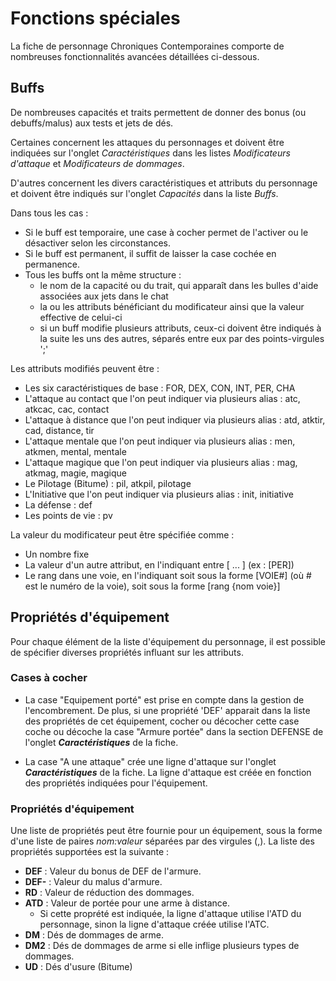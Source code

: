 # Fonctions spéciales

La fiche de personnage Chroniques Contemporaines comporte de nombreuses fonctionnalités avancées détaillées ci-dessous.

## Buffs

De nombreuses capacités et traits permettent de donner des bonus (ou debuffs/malus) aux tests et jets de dés.

Certaines concernent les attaques du personnages et doivent être indiquées sur l'onglet _Caractéristiques_ dans les listes _Modificateurs d'attaque_ et _Modificateurs de dommages_.

D'autres concernent les divers caractéristiques et attributs du personnage et doivent être indiqués sur l'onglet _Capacités_ dans la liste _Buffs_.

Dans tous les cas :
- Si le buff est temporaire, une case à cocher permet de l'activer ou le désactiver selon les circonstances.
- Si le buff est permanent, il suffit de laisser la case cochée en permanence.
- Tous les buffs ont la même structure : 
  - le nom de la capacité ou du trait, qui apparaît dans les bulles d'aide associées aux jets dans le chat
  - la ou les attributs bénéficiant du modificateur ainsi que la valeur effective de celui-ci
  - si un buff modifie plusieurs attributs, ceux-ci doivent être indiqués à la suite les uns des autres, séparés entre eux par des points-virgules ';'

Les attributs modifiés peuvent être :
- Les six caractéristiques de base : FOR, DEX, CON, INT, PER, CHA
- L'attaque au contact que l'on peut indiquer via plusieurs alias : atc, atkcac, cac, contact
- L'attaque à distance que l'on peut indiquer via plusieurs alias : atd, atktir, cad, distance, tir
- L'attaque mentale que l'on peut indiquer via plusieurs alias : men, atkmen, mental, mentale
- L'attaque magique que l'on peut indiquer via plusieurs alias : mag, atkmag, magie, magique
- Le Pilotage (Bitume) : pil, atkpil, pilotage
- L'Initiative que l'on peut indiquer via plusieurs alias : init, initiative
- La défense : def
- Les points de vie : pv

La valeur du modificateur peut être spécifiée comme :
- Un nombre fixe
- La valeur d'un autre attribut, en l'indiquant entre [ ... ] (ex : [PER])
- Le rang dans une voie, en l'indiquant soit sous la forme [VOIE#] (où # est le numéro de la voie), soit sous la forme [rang {nom voie}]


## Propriétés d'équipement

Pour chaque élément de la liste d'équipement du personnage, il est possible de spécifier diverses propriétés influant sur les attributs.

### Cases à cocher

- La case "Equipement porté" est prise en compte dans la gestion de l'encombrement. De plus, si une propriété 'DEF' apparait dans la liste des propriétés de cet équipement, cocher ou décocher cette case coche ou décoche la case "Armure portée" dans la section DEFENSE de l'onglet _**Caractéristiques**_ de la fiche.

- La case "A une attaque" crée une ligne d'attaque sur l'onglet _**Caractéristiques**_ de la fiche. La ligne d'attaque est créée en fonction des propriétés indiquées pour l'équipement.

### Propriétés d'équipement

Une liste de propriétés peut être fournie pour un équipement, sous la forme d'une liste de paires _nom:valeur_ séparées par des virgules (,). La liste des propriétés supportées est la suivante :

- **DEF**   :	Valeur du bonus de DEF de l'armure.
- **DEF-**  : Valeur du malus d'armure.
- **RD**    : Valeur de réduction des dommages.
- **ATD**   : Valeur de portée pour une arme à distance.
  - Si cette proprété est indiquée, la ligne d'attaque utilise l'ATD du personnage, sinon la ligne d'attaque créée utilise l'ATC.
- **DM**    : Dés de dommages de arme.
- **DM2**   : Dés de dommages de arme si elle inflige plusieurs types de dommages.
- **UD**    : Dés d'usure (Bitume)
